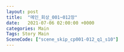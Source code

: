 ```yaml
---
layout: post
title:  "메인_회상_001~012장"
date:   2021-07-06 02:00:00 +0000
categories: Main
Tags: Story Main
SceneCode: ["scene_skip_cp001-012_q1_s10"]
---
```

